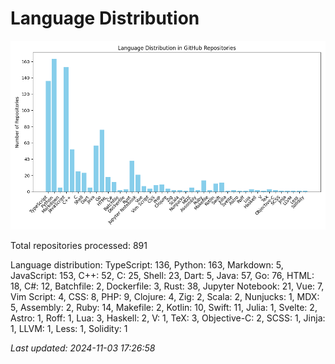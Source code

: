 # Language Distribution

![Language Distribution Chart](language_distribution_bar_chart.png)

Total repositories processed: 891

Language distribution:
TypeScript: 136, Python: 163, Markdown: 5, JavaScript: 153, C++: 52, C: 25, Shell: 23, Dart: 5, Java: 57, Go: 76, HTML: 18, C#: 12, Batchfile: 2, Dockerfile: 3, Rust: 38, Jupyter Notebook: 21, Vue: 7, Vim Script: 4, CSS: 8, PHP: 9, Clojure: 4, Zig: 2, Scala: 2, Nunjucks: 1, MDX: 5, Assembly: 2, Ruby: 14, Makefile: 2, Kotlin: 10, Swift: 11, Julia: 1, Svelte: 2, Astro: 1, Roff: 1, Lua: 3, Haskell: 2, V: 1, TeX: 3, Objective-C: 2, SCSS: 1, Jinja: 1, LLVM: 1, Less: 1, Solidity: 1


_Last updated: 2024-11-03 17:26:58_
